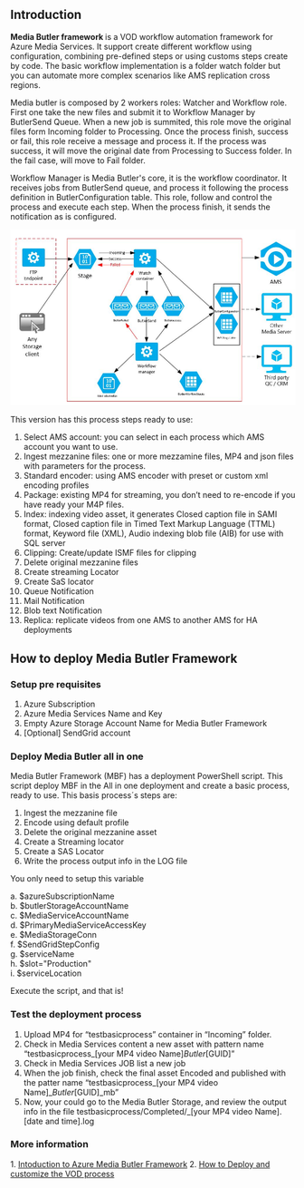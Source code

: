
<h2>Introduction</h2>
<b>Media Butler framework </b> is a VOD workflow automation framework for Azure Media Services. It support create different workflow using configuration, combining pre-defined steps or using customs steps create by code.
The basic workflow implementation is a folder watch folder but you can automate more complex scenarios like AMS replication cross regions.

Media butler is composed by 2 workers roles: Watcher and Workflow role. First one take the new files and submit it to Workflow Manager  by ButlerSend Queue. When a new job is summited, this role move the original files form Incoming folder to Processing.   Once the process finish, success or fail, this role receive a message and process it. If the process was success, it will move the original date from Processing to Success folder. In the fail case, will move to Fail folder.

Workflow Manager is Media Butler's core, it is the workflow coordinator. It receives jobs from ButlerSend queue, and process it following the process definition in ButlerConfiguration table. This role, follow and control the process and execute each step. When the process finish, it sends the notification as is configured. 

<img src="./docs/ButlerReadmeImg.JPG">

This version has this process steps ready to use:

1.	Select AMS account: you can select in each process which  AMS account you want to use.
2.	Ingest mezzanine files:  one or more mezzamine files, MP4 and json files with parameters for the process.
3.	Standard encoder: using AMS encoder with preset or custom xml encoding profiles
4.	Package: existing MP4 for streaming, you don’t need to re-encode if you have ready your M4P files.
5.	Index: indexing video asset, it generates  Closed caption file in SAMI format,  Closed caption file in Timed Text Markup Language (TTML) format,  Keyword file (XML),  Audio indexing blob file (AIB) for use with SQL server
6.	Clipping: Create/update  ISMF files  for clipping
7.	Delete original mezzanine files
8.	Create streaming Locator
9.	Create SaS locator
10.	Queue Notification
11.	Mail Notification
12.	Blob text Notification
13.	Replica: replicate videos from one AMS to another AMS for HA deployments

  

 <h2>How to deploy Media Butler Framework</h2>
  <h3>Setup pre requisites</h3>

  1. Azure Subscription
  2. Azure Media Services Name and Key
  3. Empty Azure Storage Account Name for Media Butler Framework
  4. [Optional] SendGrid account

  <h3>Deploy Media Butler all in one</h3>
  Media Butler Framework (MBF) has a deployment PowerShell script. This script deploy MBF in the All in one deployment and create a basic process, ready to use. This basis process´s steps are:

  1. Ingest the mezzanine file
  2. Encode using default profile
  3. Delete the original mezzanine asset
  4. Create a Streaming locator
  5. Create a SAS Locator
  6. Write the process output info in the LOG file

You only need to setup this variable

a. $azureSubscriptionName<br>
b. $butlerStorageAccountName<br>
c. $MediaServiceAccountName<br>
d. $PrimaryMediaServiceAccessKey<br>
e. $MediaStorageConn<br>
f. $SendGridStepConfig<br>
g. $serviceName<br>
h. $slot="Production"<br>
i. $serviceLocation<br>

Execute the script, and that is!


<h3>Test the deployment process </h3>
  
1. Upload MP4 for “testbasicprocess” container in “Incoming” folder.
2. Check in Media Services content a new asset with pattern name “testbasicprocess_[your MP4 video Name]_Butler_[GUID]”
3. Check in Media Services JOB list a new job
4. When the job finish, check the  final asset Encoded and published with the patter name “testbasicprocess_[your MP4 video Name]__Butler_[GUID]_mb”
5. Now, your could go to the Media Butler Storage, and review the output info in the file  testbasicprocess/Completed/_[your MP4 video Name].[date and time].log

  <h3>More information</h3>
  1. <a href="">Intoduction to Azure Media Butler Framework</a>
  2. <a href="">How to Deploy and customize the VOD process</a>